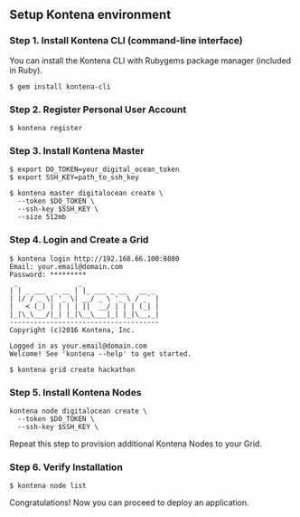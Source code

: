 ## Setup Kontena environment

### Step 1. Install Kontena CLI (command-line interface)
You can install the Kontena CLI with Rubygems package manager (included in Ruby).

```
$ gem install kontena-cli
```

### Step 2. Register Personal User Account

```
$ kontena register
```

### Step 3. Install Kontena Master
```
$ export DO_TOKEN=your_digital_ocean_token
$ export SSH_KEY=path_to_ssh_key
```

```
$ kontena master digitalocean create \
  --token $DO_TOKEN \
  --ssh-key $SSH_KEY \
  --size 512mb
```

### Step 4. Login and Create a Grid

```
$ kontena login http://192.168.66.100:8080
Email: your.email@domain.com
Password: *********
 _               _
| | _ ___  _ __ | |_ ___ _ __   __ _
| |/ / _ \| '_ \| __/ _ \ '_ \ / _` |
|   < (_) | | | | ||  __/ | | | (_| |
|_|\_\___/|_| |_|\__\___|_| |_|\__,_|
-------------------------------------
Copyright (c)2016 Kontena, Inc.

Logged in as your.email@domain.com
Welcome! See 'kontena --help' to get started.
```

```
$ kontena grid create hackathon
```

### Step 5. Install Kontena Nodes

```
kontena node digitalocean create \
  --token $DO_TOKEN \
  --ssh-key $SSH_KEY \
```

Repeat this step to provision additional Kontena Nodes to your Grid.

### Step 6. Verify Installation

```
$ kontena node list
```

Congratulations! Now you can proceed to deploy an application.
